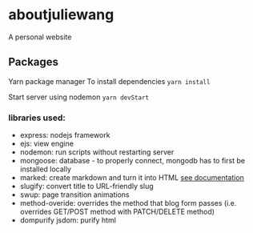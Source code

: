 # aboutjuliewang
A personal website 

## Packages 
Yarn package manager 
To install dependencies ```yarn install```

Start server using nodemon ```yarn devStart```

### libraries used:
* express: nodejs framework 
* ejs: view engine
* nodemon: run scripts without restarting server 
* mongoose: database - to properly connect, mongodb has to first be installed locally
* marked: create markdown and turn it into HTML [see documentation](https://marked.js.org/)
* slugify: convert title to URL-friendly slug
* swup: page transition animations 
* method-overide: overrides the method that blog form passes (i.e. overrides GET/POST method with PATCH/DELETE method)
* dompurify jsdom: purify html

